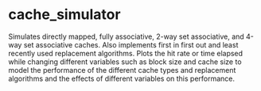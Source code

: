 # cache_simulator
Simulates directly mapped, fully associative, 2-way set associative, and 4-way set associative caches. Also implements first in first out and least recently used replacement algorithms. Plots the hit rate or time elapsed while changing different variables such as block size and cache size to model the performance of the different cache types and replacement algorithms and the effects of different variables on this performance.
